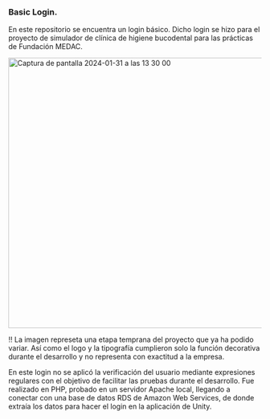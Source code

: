 ### Basic Login.
En este repositorio se encuentra un login básico. 
Dicho login se hizo para el proyecto de simulador de clínica de higiene bucodental para las prácticas de Fundación MEDAC.

<img width="538" alt="Captura de pantalla 2024-01-31 a las 13 30 00" src="https://github.com/Javilone/Basic_Login_Medac/assets/97972589/3720d46a-6db0-4d03-83d7-95cb5d7935b6">

‼️ La imagen represeta una etapa temprana del proyecto que ya ha podido variar. Así como el logo y la tipografía cumplieron solo la función decorativa durante el desarrollo y no representa con exactitud a la empresa.

En este login no se aplicó la verificación del usuario mediante expresiones regulares con el objetivo de facilitar las pruebas durante el desarrollo.
Fue realizado en PHP, probado en un servidor Apache local, llegando a conectar con una base de datos RDS de Amazon Web Services, de donde extraía los datos para hacer el login en la aplicación de Unity.
